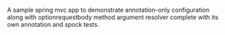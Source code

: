 A sample spring mvc app to demonstrate annotation-only configuration along with
optionrequestbody method argument resolver complete with its own annotation and spock tests.
